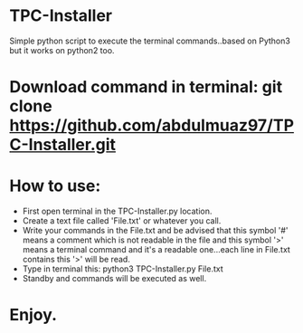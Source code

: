 # TPC-Installer
Simple python script to execute the terminal commands..based on Python3 but it works on python2 too.

# Download command in terminal: git clone https://github.com/abdulmuaz97/TPC-Installer.git

# How to use:
- First open terminal in the TPC-Installer.py location.
- Create a text file called 'File.txt' or whatever you call.
- Write your commands in the File.txt and be advised that this symbol '#' means a comment which is not readable in the file and this symbol '>' means a terminal command and it's a readable one...each line in File.txt contains this '>' will be read.
- Type in terminal this: python3 TPC-Installer.py File.txt
- Standby and commands will be executed as well.

# Enjoy.
